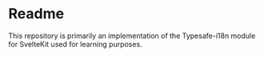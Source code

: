 # Readme

This repository is primarily an implementation of the Typesafe-i18n module for SvelteKit used for learning purposes.
